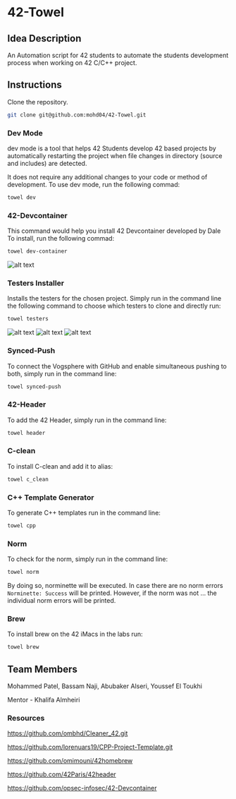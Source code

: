 # 42-Towel

## Idea Description
An Automation script for 42 students to automate the students development process when working on 42 C/C++ project.

## Instructions
Clone the repository.

```bash
git clone git@github.com:mohd04/42-Towel.git
```

### Dev Mode
dev mode is a tool that helps 42 Students develop 42 based projects by automatically restarting the project when file changes in directory (source and includes) are detected.

It does not require any additional changes to your code or method of development. To use dev mode, run the following commad:

```bash
towel dev
```

### 42-Devcontainer
This command would help you install 42 Devcontainer developed by Dale
To install, run the following commad:

```bash
towel dev-container
```
![alt text](https://github.com/mohd04/42-Towel/blob/dev/pic/continer.png?raw=true)

### Testers Installer
Installs the testers for the chosen project. Simply run in the command line the following command to choose which testers to clone and directly run: 

```bash
towel testers
```
![alt text](https://github.com/mohd04/42-Towel/blob/dev/pic/tester1.png?raw=true)
![alt text](https://github.com/mohd04/42-Towel/blob/dev/pic/tester2.png?raw=true)
![alt text](https://github.com/mohd04/42-Towel/blob/dev/pic/tester3.png?raw=true)

### Synced-Push
To connect the Vogsphere with GitHub and enable simultaneous pushing to both, simply run in the command line:

```bash
towel synced-push
```
 
### 42-Header
To add the 42 Header, simply run in the command line: 

```bash
towel header
```

### C-clean
To install C-clean and add it to alias: 

```bash
towel c_clean
```

### C++ Template Generator
To generate C++ templates run in the command line: 

```bash
towel cpp
```

### Norm
To check for the norm, simply run in the command line: 

```bash
towel norm
```
By doing so, norminette will be executed. In case there are no norm errors `Norminette: Success` will be printed. However, if the norm was not ... the individual norm errors will be printed.

### Brew
To install brew on the 42 iMacs in the labs run: 

```bash
towel brew
```

## Team Members
Mohammed Patel, Bassam Naji, Abubaker Alseri, Youssef El Toukhi 

Mentor - Khalifa Almheiri
### Resources
https://github.com/ombhd/Cleaner_42.git

https://github.com/lorenuars19/CPP-Project-Template.git

https://github.com/omimouni/42homebrew

https://github.com/42Paris/42header

https://github.com/opsec-infosec/42-Devcontainer
